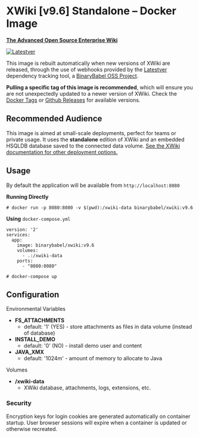 # XWiki [v9.6] Standalone – Docker Image

**[The Advanced Open Source Enterprise Wiki](http://www.xwiki.org/xwiki/bin/view/Main/WebHome)**

[![Latestver](https://lv.binarybabel.org/catalog-api/xwiki/stable.svg?v=9.6)](https://github.com/binarybabel/docker-xwiki/releases)

This image is rebuilt automatically when new versions of XWiki are released, through the use of webhooks provided by the [Latestver](https://lv.binarybabel.org) dependency tracking tool, a [BinaryBabel OSS Project](https://github.com/binarybabel/latestver#readme).

**Pulling a specific tag of this image is recommended**, which will ensure you are not unexpectedly updated to a newer version of XWiki. Check the [Docker Tags](https://hub.docker.com/r/binarybabel/xwiki/tags/) or [Github Releases](https://github.com/binarybabel/docker-xwiki/releases) for available versions.

## Recommended Audience

This image is aimed at small-scale deployments, perfect for teams or private usage. It uses the **standalone** edition of XWiki and an embedded HSQLDB database saved to the connected data volume. [See the XWiki documentation for other deployment options.](http://platform.xwiki.org/xwiki/bin/view/AdminGuide/Installation)

## Usage

By default the application will be available from `http://localhost:8080`

**Running Directly**

```
# docker run -p 8080:8080 -v $(pwd):/xwiki-data binarybabel/xwiki:v9.6
```

**Using** `docker-compose.yml`

```
version: '2'
services:
  app:
    image: binarybabel/xwiki:v9.6
    volumes:
      - .:/xwiki-data
    ports:
      - "8080:8080"

```

```
# docker-compose up
```

## Configuration

Environmental Variables

* __FS\_ATTACHMENTS__
  * default: '1' (YES) - store attachments as files in data volume (instead of database)
* __INSTALL\_DEMO__
  * default: '0' (NO) - install demo user and content
* __JAVA\_XMX__
  * default: '1024m' - amount of memory to allocate to Java

Volumes

* __/xwiki-data__
  * XWiki database, attachments, logs, extensions, etc.

### Security

Encryption keys for login cookies are generated automatically on container startup. User browser sessions will expire when a container is updated or otherwise recreated.
